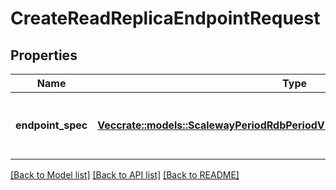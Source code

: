 # CreateReadReplicaEndpointRequest

## Properties

Name | Type | Description | Notes
------------ | ------------- | ------------- | -------------
**endpoint_spec** | [**Vec<crate::models::ScalewayPeriodRdbPeriodV1PeriodReadReplicaEndpointSpec>**](scaleway.rdb.v1.ReadReplicaEndpointSpec.md) | Specification of the endpoint you want to create | 

[[Back to Model list]](../README.md#documentation-for-models) [[Back to API list]](../README.md#documentation-for-api-endpoints) [[Back to README]](../README.md)


